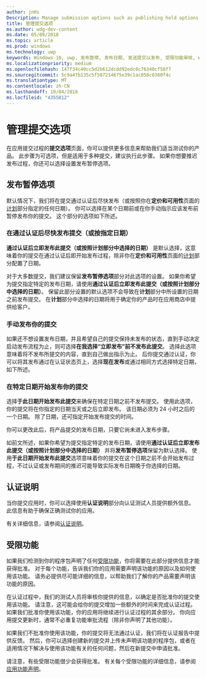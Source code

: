 ```yaml
---
author: jnHs
Description: Manage submission options such as publishing hold options, notes for certification, and more.
title: 管理提交选项
ms.author: wdg-dev-content
ms.date: 05/09/2018
ms.topic: article
ms.prod: windows
ms.technology: uwp
keywords: Windows 10, uwp, 发布暂停, 发布日期, 发送提交以发布, 受限功能审核, windows 10, uwp, publishing hold, publish date, send submission to publish, restricted capability approval
ms.localizationpriority: medium
ms.openlocfilehash: 147f34c40cc5d2b612dcdd92edc0c76340cf58f7
ms.sourcegitcommit: 5c9a47b135c5f587214675e39c1ac058c0380f4c
ms.translationtype: MT
ms.contentlocale: zh-CN
ms.lasthandoff: 10/04/2018
ms.locfileid: "4355812"
---
```

# <a name="manage-submission-options"></a>管理提交选项

在应用提交过程的**提交选项**页面，你可以提供更多信息来帮助我们适当测试你的产品。 此步骤为可选项，但是适用于多种提交，建议执行此步骤。 如果你想要推迟发布过程，你还可以选择设置发布暂停选项。


## <a name="publishing-hold-options"></a>发布暂停选项

默认情况下，我们将在提交通过认证后尽快发布（或按照你在**定价和可用性**页面的[计划](configure-precise-release-scheduling.md)部分指定的任何日期）。 你可以选择在某个日期前或在你手动指示应该发布前暂停发布你的提交。 这个部分的选项如下所述。 


### <a name="publish-your-submission-as-soon-as-it-passes-certification-or-per-dates-you-specify"></a>在通过认证后尽快发布提交（或按指定日期）

**通过认证后立即发布此提交（或按照计划部分中选择的日期）** 是默认选择，这意味着你的提交在通过认证后即开始发布过程，除非你在**定价和可用性**页面的[计划](configure-precise-release-scheduling.md)部分配置了日期。   

对于大多数提交，我们建议保留**发布暂停选项**部分对此选项的设置。 如果你希望为提交指定特定的发布日期，请使用**通过认证后立即发布此提交（或按照计划部分中选择的日期）**。 保留此部分设置的默认选项不会导致在**计划**部分中所设置的日期之前发布提交。 在**计划**部分中选择的日期将用于确定你的产品时在应用商店中提供给客户。


### <a name="publish-your-submission-manually"></a>手动发布你的提交

如果还不想设置发布日期，并且希望自己的提交保持未发布的状态，直到手动决定启动发布流程为止，则可选择**在我选择“立即发布”前不发布此提交**。 选择此选项意味着将不发布所提交的内容，直到自己做出指示为止。 后你提交通过认证，你可以将其发布通过在认证状态页上，选择**现在发布**或通过相同方式选择特定日期，如下所述。


### <a name="start-publishing-your-submission-on-a-certain-date"></a>在特定日期开始发布你的提交

选择**于此日期开始发布此提交**来确保在特定日期之前不发布提交。 使用此选项，你的提交将在你指定的日期当天或之后立即发布。 该日期必须为 24 小时之后的一个日期。 除了日期，还可指定开始发布提交的时间。 

你可以更改此后，将产品提交的发布日期，只要它尚未进入发布步骤。 
 
如前文所述，如果你希望为提交指定特定的发布日期，请使用**通过认证后立即发布此提交（或按照计划部分中选择的日期）** 并将**发布暂停选项**保留为默认选择。 使用**于此日期开始发布此提交**选项意味着你的提交在这个日期之前不会开始发布过程，不过认证或发布期间的推迟可能导致实际发布日期晚于你选择的日期。 


## <a name="notes-for-certification"></a>认证说明

当你提交应用时，你可以选择使用**认证说明**部分向认证测试人员提供额外信息。 此信息有助于确保正确测试你的应用。 

有关详细信息，请参阅[认证说明](notes-for-certification.md)。


## <a name="restricted-capabilities"></a>受限功能

如果我们检测到你的程序包声明了任何[受限功能](../packaging/app-capability-declarations.md#restricted-capabilities)，你将需要在此部分提供信息才能获得批准。 对于每个功能，告诉我们你的应用需要声明该功能的原因以及如何使用该功能。 请务必提供尽可能详细的信息，以帮助我们了解你的产品需要声明该功能的原因。 

在认证过程中，我们的测试人员将审核你提供的信息，以确定是否批准你的提交使用该功能。 请注意，这可能会给你的提交增加一些额外的时间来完成认证过程。 如果我们批准你使用该功能，你的应用将继续进行认证过程的其余部分。 你向应用提交更新时，通常不必重复功能审批流程（除非你声明了其他功能）。 

如果我们不批准你使用该功能，你的提交将无法通过认证，我们将在认证报告中提供反馈。 然后，你可以选择创建新的提交并上传未声明该功能的程序包，或者在适用情况下解决与使用该功能有关的任何问题，然后在新提交中申请批准。

请注意，有些受限功能很少会获得批准。 有关每个受限功能的详细信息，请参阅[应用功能声明](../packaging/app-capability-declarations.md#restricted-capabilities)。

